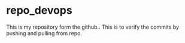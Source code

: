 # repo_devops

This is my repository form the github..
This is to verify the commits by pushing and pulling from repo.
